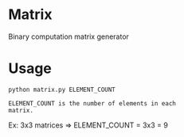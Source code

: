 # Matrix
Binary computation matrix generator

# Usage

<code>python matrix.py ELEMENT_COUNT</code>

<code>ELEMENT_COUNT is the number of elements in each matrix.</code>

Ex: 3x3 matrices =>  ELEMENT_COUNT = 3x3 = 9
